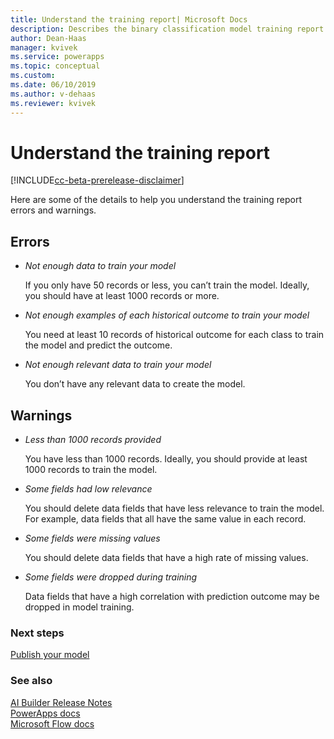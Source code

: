 ```yaml
---
title: Understand the training report| Microsoft Docs
description: Describes the binary classification model training report
author: Dean-Haas
manager: kvivek
ms.service: powerapps
ms.topic: conceptual
ms.custom: 
ms.date: 06/10/2019
ms.author: v-dehaas
ms.reviewer: kvivek
---
```


# Understand the training report

[!INCLUDE[cc-beta-prerelease-disclaimer](./includes/cc-beta-prerelease-disclaimer.md)]


Here are some of the details to help you understand the training report errors and warnings. 
## Errors
- *Not enough data to train your model*

    If you only have 50 records or less, you can’t train the model. Ideally, you should have at least 1000 records or more. 

- *Not enough examples of each historical outcome to train your model*

    You need at least 10 records of historical outcome for each class to train the model and predict the outcome. 

- *Not enough relevant data to train your model*

    You don’t have any relevant data to create the model. 

## Warnings
- *Less than 1000 records provided*

    You have less than 1000 records. Ideally, you should provide at least 1000 records to train the model. 

- *Some fields had low relevance*

    You should delete data fields that have less relevance to train the model. For example, data fields that all have the same value in each record. 

- *Some fields were missing values*

    You should delete data fields that have a high rate of missing values. 

- *Some fields were dropped during training*

    Data fields that have a high correlation with prediction outcome may be dropped in model training.


### Next steps
[Publish your model](publish-model-ai-builder.md)

### See also
[AI Builder Release Notes](/power-platform-release-notes/october19/ai-builder)<br/>
[PowerApps docs](https://docs.microsoft.com/powerapps/)<br/>
[Microsoft Flow docs](https://docs.microsoft.com/flow/getting-started)
